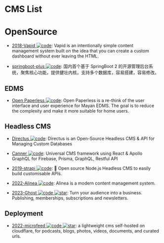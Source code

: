 # CMS List

# OpenSource

- [2018-Vapid ![code](https://ng-tech.icu/assets/code.svg)](https://www.vapid.com/): Vapid is an intentionally simple content management system built on the idea that you can create a custom dashboard without ever leaving the HTML.

- [springboot-plus ![code](https://ng-tech.icu/assets/code.svg)](https://gitee.com/xiandafu/springboot-plus): 国内首个基于 SpringBoot 2 的开源管理后台系统，聚焦核心功能，提供健壮内核，支持多个数据库，容易搭建，容易修改。

## EDMS

- [Open Paperless ![code](https://ng-tech.icu/assets/code.svg)](https://github.com/zhoubear/open-paperless): Open Paperless is a re-think of the user interface and user experience for Mayan EDMS. The goal is to reduce the complexity and make it more suitable for home users.

## Headless CMS

- [Directus ![code](https://ng-tech.icu/assets/code.svg)](https://github.com/directus/directus): Directus is an Open-Source Headless CMS & API for Managing Custom Databases

- [Canner ![code](https://ng-tech.icu/assets/code.svg)](https://github.com/Canner/canner): Universal CMS framework using React & Apollo GraphQL for Firebase, Prisma, GraphQL, Restful API

- [2019-strapi ![code](https://ng-tech.icu/assets/code.svg)](https://github.com/strapi/strapi): 🚀 Open source Node.js Headless CMS to easily build customisable APIs.

- [2022-Alinea ![code](https://ng-tech.icu/assets/code.svg)](https://github.com/alineacms/alinea): Alinea is a modern content management system.

- [2023-Ghost ![code](https://ng-tech.icu/assets/code.svg) ![star](https://img.shields.io/github/stars/tryghost/ghost)](https://github.com/tryghost/ghost): Turn your audience into a business. Publishing, memberships, subscriptions and newsletters.

## Deployment

- [2022-microfeed ![code](https://ng-tech.icu/assets/code.svg) ![star](https://img.shields.io/github/stars/microfeed/microfeed)](https://github.com/microfeed/microfeed): a lightweight cms self-hosted on cloudflare, for podcasts, blogs, photos, videos, documents, and curated urls.
